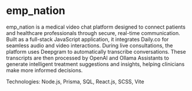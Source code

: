 # emp_nation
emp_nation is a medical video chat platform designed to connect patients and healthcare professionals through secure, real-time communication. Built as a full-stack JavaScript application, it integrates Daily.co for seamless audio and video interactions. During live consultations, the platform uses Deepgram to automatically transcribe conversations. These transcripts are then processed by OpenAI and Ollama Assistants to generate intelligent treatment suggestions and insights, helping clinicians make more informed decisions.

Technologies: Node.js, Prisma, SQL, React.js, SCSS, Vite
